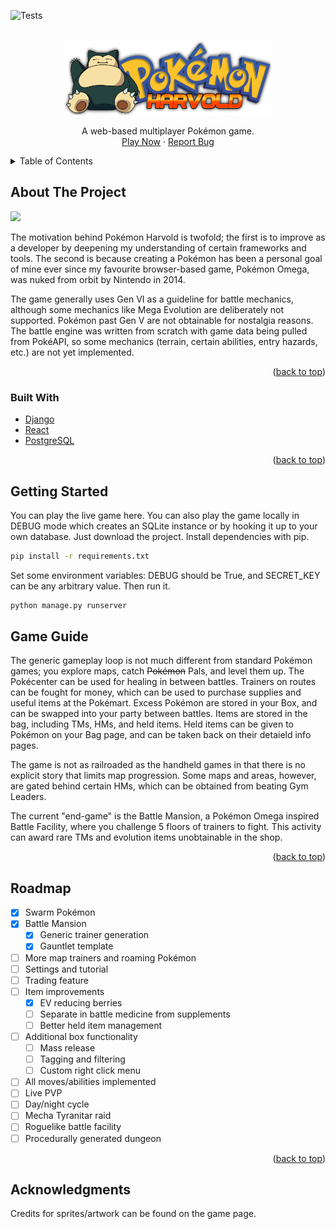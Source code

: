 
<a id="readme-top"></a>
![Tests](https://github.com/YidiWuCE21/harvold/actions/workflows/harvold-test.yml/badge.svg)

<br />
<div align="center">
  <a href="https://harvold-fa155374a9eb.herokuapp.com/">
    <img src="global_static/harvold_logo.png" alt="Logo" width="330" height="120">
  </a>
  <p align="center">
    A web-based multiplayer Pokémon game.
    <br />
    <a href="https://harvold-fa155374a9eb.herokuapp.com/">Play Now</a>
    &middot;
    <a href="https://github.com/YidiWuCE21/harvold/issues/new">Report Bug</a>
  </p>
</div>

<!-- TABLE OF CONTENTS -->
<details>
  <summary>Table of Contents</summary>
  <ol>
    <li>
      <a href="#about-the-project">About The Project</a>
      <ul>
        <li><a href="#built-with">Built With</a></li>
      </ul>
    </li>
    <li><a href="#getting-started">Getting Started</a></li>
    <li><a href="#game-guide">Game Guide</a></li>
    <li><a href="#roadmap">Roadmap</a></li>
  </ol>
</details>

<!-- ABOUT THE PROJECT -->
## About The Project

<img src="https://i.imgur.com/4J6ygpN.png" width="400">

The motivation behind Pokémon Harvold is twofold; the first is to improve as a developer by deepening my understanding of certain frameworks and tools. The second is because creating a Pokémon has been a personal goal of mine ever since my favourite browser-based game, Pokémon Omega, was nuked from orbit by Nintendo in 2014.

The game generally uses Gen VI as a guideline for battle mechanics, although some mechanics like Mega Evolution are deliberately not supported. Pokémon past Gen V are not obtainable for nostalgia reasons. The battle engine was written from scratch with game data being pulled from PokéAPI, so some mechanics (terrain, certain abilities, entry hazards, etc.) are not yet implemented.

<p align="right">(<a href="#readme-top">back to top</a>)</p>

### Built With

* [Django](https://www.djangoproject.com/)
* [React](https://react.dev/)
* [PostgreSQL](https://www.postgresql.org/)

<p align="right">(<a href="#readme-top">back to top</a>)</p>

<!-- GETTING STARTED -->
## Getting Started

You can play the live game here. You can also play the game locally in DEBUG mode which creates an SQLite instance or by hooking it up to your own database. Just download the project. Install dependencies with pip.

  ```sh
  pip install -r requirements.txt
  ```
Set some environment variables: DEBUG should be True, and SECRET_KEY can be any arbitrary value. Then run it.

  ```sh
  python manage.py runserver
  ```

## Game Guide

The generic gameplay loop is not much different from standard Pokémon games; you explore maps, catch ~~Pokémon~~ Pals, and level them up. The Pokécenter can be used for healing in between battles. Trainers on routes can be fought for money, which can be used to purchase supplies and useful items at the Pokémart. Excess Pokémon are stored in your Box, and can be swapped into your party between battles. Items are stored in the bag, including TMs, HMs, and held items. Held items can be given to Pokémon on your Bag page, and can be taken back on their detaield info pages.

The game is not as railroaded as the handheld games in that there is no explicit story that limits map progression. Some maps and areas, however, are gated behind certain HMs, which can be obtained from beating Gym Leaders.

The current "end-game" is the Battle Mansion, a Pokémon Omega inspired Battle Facility, where you challenge 5 floors of trainers to fight. This activity can award rare TMs and evolution items unobtainable in the shop.

<p align="right">(<a href="#readme-top">back to top</a>)</p>



<!-- ROADMAP -->
## Roadmap

- [x] Swarm Pokémon
- [x] Battle Mansion
    - [x] Generic trainer generation
    - [x] Gauntlet template
- [ ] More map trainers and roaming Pokémon
- [ ] Settings and tutorial
- [ ] Trading feature
- [ ] Item improvements
    - [x] EV reducing berries
    - [ ] Separate in battle medicine from supplements
    - [ ] Better held item management
- [ ] Additional box functionality
    - [ ] Mass release
    - [ ] Tagging and filtering
    - [ ] Custom right click menu
- [ ] All moves/abilities implemented
- [ ] Live PVP
- [ ] Day/night cycle
- [ ] Mecha Tyranitar raid
- [ ] Roguelike battle facility
- [ ] Procedurally generated dungeon

<p align="right">(<a href="#readme-top">back to top</a>)</p>


## Acknowledgments

Credits for sprites/artwork can be found on the game page.
